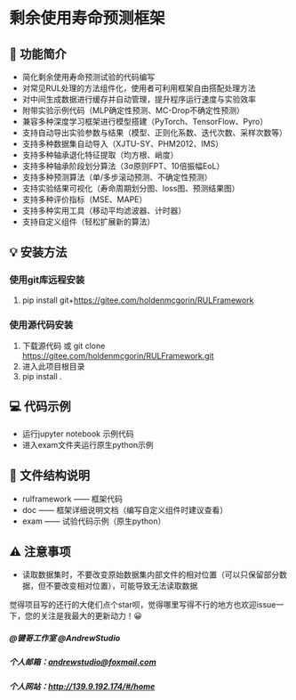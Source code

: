 # 剩余使用寿命预测框架

## 👻    功能简介
- 简化剩余使用寿命预测试验的代码编写
- 对常见RUL处理的方法组件化，使用者可利用框架自由搭配处理方法
- 对中间生成数据进行缓存并自动管理，提升程序运行速度与实验效率
- 附带实验示例代码（MLP确定性预测、MC-Drop不确定性预测）
- 兼容多种深度学习框架进行模型搭建（PyTorch、TensorFlow、Pyro）
- 支持自动导出实验参数与结果（模型、正则化系数、迭代次数、采样次数等）
- 支持多种数据集自动导入（XJTU-SY、PHM2012、IMS）
- 支持多种轴承退化特征提取（均方根、峭度）
- 支持多种轴承阶段划分算法（3σ原则FPT、10倍振幅EoL）
- 支持多种预测算法（单/多步滚动预测、不确定性预测）
- 支持实验结果可视化（寿命周期划分图、loss图、预测结果图）
- 支持多种评价指标（MSE、MAPE）
- 支持多种实用工具（移动平均滤波器、计时器）
- 支持自定义组件（轻松扩展新的算法）


## 💡    安装方法
### 使用git库远程安装
1. pip install git+https://gitee.com/holdenmcgorin/RULFramework
### 使用源代码安装
1. 下载源代码 或 git clone https://gitee.com/holdenmcgorin/RULFramework.git
2. 进入此项目根目录
3. pip install .

## 💻    代码示例
- 运行jupyter notebook 示例代码 
- 进入exam文件夹运行原生python示例

## 📂    文件结构说明
- rulframework —— 框架代码
- doc —— 框架详细说明文档（编写自定义组件时建议查看）
- exam —— 试验代码示例（原生python）

## ⚠    注意事项
- 读取数据集时，不要改变原始数据集内部文件的相对位置（可以只保留部分数据，但不要改变相对位置），可能导致无法读取数据


觉得项目写的还行的大佬们点个star呗，觉得哪里写得不行的地方也欢迎issue一下，您的关注是我最大的更新动力！😀


##### @键哥工作室 @AndrewStudio
##### 个人邮箱：andrewstudio@foxmail.com
##### 个人网站：http://139.9.192.174/#/home

